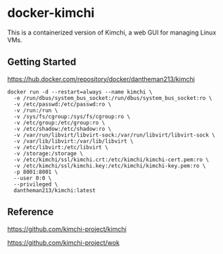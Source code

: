 # docker-kimchi

This is a containerized version of Kimchi, a web GUI for managing Linux VMs.

## Getting Started

https://hub.docker.com/repository/docker/dantheman213/kimchi

```
docker run -d --restart=always --name kimchi \
  -e /run/dbus/system_bus_socket:/run/dbus/system_bus_socket:ro \
  -v /etc/passwd:/etc/passwd:ro \
  -v /run:/run \
  -v /sys/fs/cgroup:/sys/fs/cgroup:ro \
  -v /etc/group:/etc/group:ro \
  -v /etc/shadow:/etc/shadow:ro \
  -v /var/run/libvirt/libvirt-sock:/var/run/libvirt/libvirt-sock \
  -v /var/lib/libvirt:/var/lib/libvirt \
  -v /etc/libvirt:/etc/libvirt \
  -v /storage:/storage \
  -v /etc/kimchi/ssl/kimchi.crt:/etc/kimchi/kimchi-cert.pem:ro \
  -v /etc/kimchi/ssl/kimchi.key:/etc/kimchi/kimchi-key.pem:ro \
  -p 8001:8001 \
  --user 0:0 \
  --privileged \
  dantheman213/kimchi:latest
```

## Reference

https://github.com/kimchi-project/kimchi

https://github.com/kimchi-project/wok
